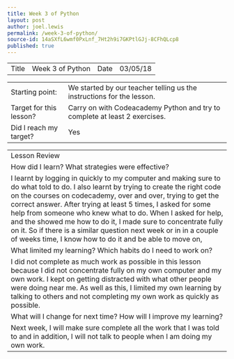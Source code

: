 ```yaml
---
title: Week 3 of Python
layout: post
author: joel.lewis
permalink: /week-3-of-python/
source-id: 14aSXfL6wmf0PxLnf_7Ht2h9i7GKPtlGJj-8CFhQLcp8
published: true
---
```

<table>
  <tr>
    <td>Title</td>
    <td>Week 3 of Python</td>
    <td>Date</td>
    <td>03/05/18</td>
  </tr>
</table>


<table>
  <tr>
    <td>Starting point:</td>
    <td>We started by our teacher telling us the instructions for the lesson.</td>
  </tr>
  <tr>
    <td>Target for this lesson?</td>
    <td>Carry on with Codeacademy Python and try to complete at least 2 exercises.</td>
  </tr>
  <tr>
    <td>Did I reach my target? </td>
    <td> Yes </td>
  </tr>
</table>


<table>
  <tr>
    <td>Lesson Review</td>
  </tr>
  <tr>
    <td>How did I learn? What strategies were effective? </td>
  </tr>
  <tr>
    <td>I learnt by logging in quickly to my computer and making sure to do what told to do. I also learnt by trying to create the right code on the courses on codecademy, over and over, trying to get the correct answer. After trying at least 5 times, I asked for some help from someone who knew what to do. When I asked for help, and the showed me how to do it, I made sure to concentrate fully on it. So if there is a similar question next week or in in a couple of weeks time, I know how to do it and be able to move on,</td>
  </tr>
  <tr>
    <td>What limited my learning? Which habits do I need to work on? </td>
  </tr>
  <tr>
    <td>I did not complete as much work as possible in this lesson because I did not concentrate fully on my own computer and my own work. I kept on getting distracted with what other people were doing near me. As well as this, I limited my own learning by talking to others and not completing my own work as quickly as possible.</td>
  </tr>
  <tr>
    <td>What will I change for next time? How will I improve my learning?</td>
  </tr>
  <tr>
    <td>Next week, I will make sure complete all the work that I was told to and in addition, I will not talk to people when I am doing my own work.</td>
  </tr>
</table>


